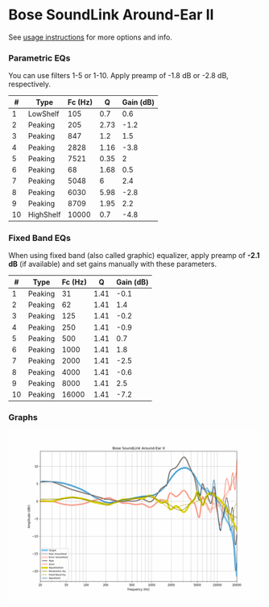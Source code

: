 # Bose SoundLink Around-Ear II
See [usage instructions](https://github.com/jaakkopasanen/AutoEq#usage) for more options and info.

### Parametric EQs
You can use filters 1-5 or 1-10. Apply preamp of -1.8 dB or -2.8 dB, respectively.

|   # | Type      |   Fc (Hz) |    Q |   Gain (dB) |
|-----|-----------|-----------|------|-------------|
|   1 | LowShelf  |       105 | 0.7  |         0.6 |
|   2 | Peaking   |       205 | 2.73 |        -1.2 |
|   3 | Peaking   |       847 | 1.2  |         1.5 |
|   4 | Peaking   |      2828 | 1.16 |        -3.8 |
|   5 | Peaking   |      7521 | 0.35 |         2   |
|   6 | Peaking   |        68 | 1.68 |         0.5 |
|   7 | Peaking   |      5048 | 6    |         2.4 |
|   8 | Peaking   |      6030 | 5.98 |        -2.8 |
|   9 | Peaking   |      8709 | 1.95 |         2.2 |
|  10 | HighShelf |     10000 | 0.7  |        -4.8 |

### Fixed Band EQs
When using fixed band (also called graphic) equalizer, apply preamp of **-2.1 dB** (if available) and set gains manually with these parameters.

|   # | Type    |   Fc (Hz) |    Q |   Gain (dB) |
|-----|---------|-----------|------|-------------|
|   1 | Peaking |        31 | 1.41 |        -0.1 |
|   2 | Peaking |        62 | 1.41 |         1.4 |
|   3 | Peaking |       125 | 1.41 |        -0.2 |
|   4 | Peaking |       250 | 1.41 |        -0.9 |
|   5 | Peaking |       500 | 1.41 |         0.7 |
|   6 | Peaking |      1000 | 1.41 |         1.8 |
|   7 | Peaking |      2000 | 1.41 |        -2.5 |
|   8 | Peaking |      4000 | 1.41 |        -0.6 |
|   9 | Peaking |      8000 | 1.41 |         2.5 |
|  10 | Peaking |     16000 | 1.41 |        -7.2 |

### Graphs
![](./Bose%20SoundLink%20Around-Ear%20II.png)
